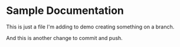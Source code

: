 # Sample Documentation

This is just a file I'm adding to demo creating something on a branch.

And this is another change to commit and push.